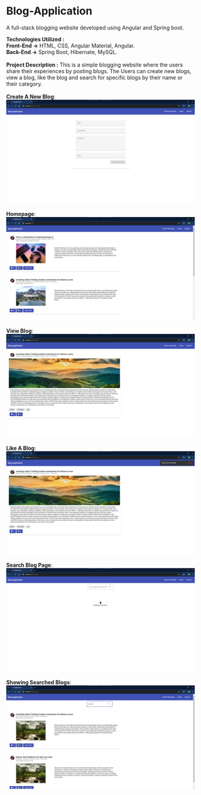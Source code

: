 # Blog-Application
A full-stack blogging website developed using Angular and Spring boot.

**Technologies Utilized :**  
**Front-End ->** HTML, CSS, Angular Material, Angular.\
**Back-End  ->** Spring Boot, Hibernate, MySQL.\
\
**Project Description :** This is a simple blogging website where the users share their experiences by posting blogs. The Users can create new blogs, view a blog, like the blog and search for specific blogs by their name or their category.
\
\
**Create A New Blog**:\
![Getting Started](./Project-Images/Create%20New%20Blog.jpg)
\
\
**Homepage**:\
![Getting Started](./Project-Images/HomePage.jpg)
\
\
**View Blog**:\
![Getting Started](./Project-Images/View%20Blog.jpg)
\
\
**Like A Blog**:\
![Getting Started](./Project-Images/Blog%20Liked.jpg)
\
\
**Search Blog Page**:\
![Getting Started](./Project-Images/Search%20Blog%201.jpg)
\
\
**Showing Searched Blogs**:\
![Getting Started](./Project-Images/Search%20Blog%202.jpg)
